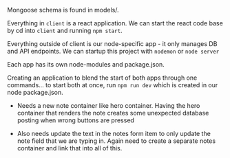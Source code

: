 Mongoose schema is found in models/.

Everything in `client` is a react application.  We can start the react code base
by cd into `client` and running `npm start`.

Everything outside of client is our node-specific app - it only manages DB and
API endpoints.  We can startup this project with `nodemon` or `node server`

Each app has its own node-modules and package.json.

Creating an application to blend the start of both apps through one commands...
to start both at once, run `npm run dev` which is created in our node
package.json.

* Needs a new note container like hero container.  Having the hero container that renders the note creates some unexpected database posting when wrong buttons are pressed

* Also needs update the text in the notes form item to only update the note field that we are typing in.  Again need to create a separate notes container and link that into all of this.
